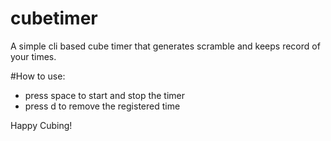 # cubetimer
A simple cli based cube timer that generates scramble and keeps record of your times.

#How to use:
- press space to start and stop the timer
- press d to remove the registered time

Happy Cubing!
